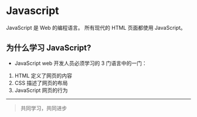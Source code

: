 # Javascript

JavaScript 是 Web 的编程语言。
所有现代的 HTML 页面都使用 JavaScript。

## 为什么学习 JavaScript?

* JavaScript web 开发人员必须学习的 3 门语言中的一门：

1. HTML 定义了网页的内容
2. CSS 描述了网页的布局
3. JavaScript 网页的行为

___
> 共同学习，共同进步